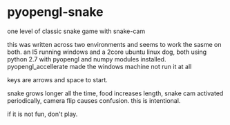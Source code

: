 # pyopengl-snake
one level of classic snake game with snake-cam

this was written across two environments and seems to work the sasme on both. an I5 running windows and a 2core ubuntu linux dog, both using python 2.7 with pyopengl and numpy modules installed. pyopengl_accellerate made the windows machine not run it at all

keys are arrows and space to start.

snake grows longer all the time, food increases length, snake cam activated periodically, camera flip causes confusion. this is intentional.

if it is not fun, don't play. 
